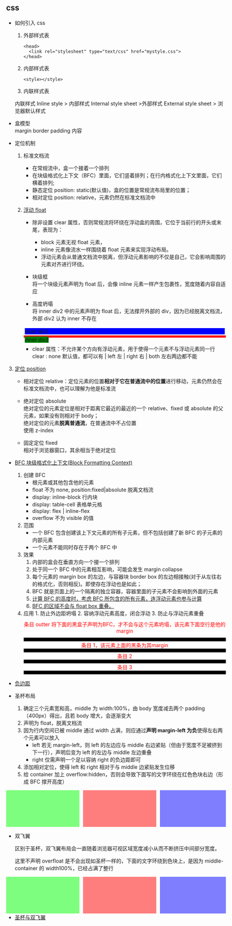 ## css

- 如何引入 css

  1. 外部样式表
     ```
     <head>
       <link rel="stylesheet" type="text/css" href="mystyle.css">
     </head>
     ```
  2. 内部样式表

     ```
     <style></style>
     ```

  3. 内联样式表

  内联样式 Inline style > 内部样式 Internal style sheet >外部样式 External style sheet > 浏览器默认样式

- 盒模型  
  margin border padding 内容
- 定位机制

  1.  标准文档流
      - 在常规流中，盒一个接着一个排列
      - 在块级格式化上下文（BFC）里面，它们竖着排列；在行内格式化上下文里面，它们横着排列;
      - 静态定位 position: static(默认值)，盒的位置是常规流布局里的位置；
      - 相对定位 position: relative，元素仍然在标准文档流中
  2.  [浮动 float](https://juejin.im/post/5a260c6d6fb9a0452a3c2c6a#heading-5)

      - 除非设置 clear 属性，否则常规流将环绕在浮动盒的周围，它位于当前行的开头或末尾，表现为：

        - block 元素无视 float 元素，
        - inline 元素像流水一样围绕着 float 元素来实现浮动布局。
        - 浮动元素会从普通文档流中脱离，但浮动元素影响的不仅是自己，它会影响周围的元素对齐进行环绕。

      - 块级框  
         将一个块级元素声明为 float 后，会像 inline 元素一样产生包裹性，宽度随着内容自适应

      - 高度坍塌  
         将 inner div2 中的元素声明为 float 后，无法撑开外部的 div，因为已经脱离文档流，外部 div2 认为 inner 不存在

      <div>
      <head>
      <style type="text/css">
      .div1{
      	border: 3px solid white;
      }
      .div1 div{
          background:blue;
      }
      .div2 {
      	border: 3px solid red;
      }
      .div2 div {
      	float: left;
          background:green;
      }
      </style>
      </head>
      <body>
          <div class="div1">
            <div>inner div1</div>
        </div>
        <div class="div2">
            <div>inner div2</div>
        </div>
        <div style="height:20px"></div>
      </body>
      </div>

      - clear 属性：不允许某个方向有浮动元素，用于使得一个元素不与浮动元素同一行  
        clear : none 默认值，都可以有 | left 左 | right 右 | both 左右两边都不能

3.  [定位 position](https://www.cnblogs.com/linghu-java/p/8964488.html)

    - 相对定位 relative：定位元素的位置**相对于它在普通流中的位置**进行移动，元素仍然会在标准文档流中，也可以理解为他是标准流

    - 绝对定位 absolute  
      绝对定位的元素定位是相对于距离它最近的最近的一个 relative、fixed 或 absolute 的父元素，如果没有则相对于 body；  
      绝对定位的元素**脱离普通流**，在普通流中不占位置  
      使用 z-index
    - 固定定位 fixed  
      相对于浏览器窗口，其余相当于绝对定位

- [BFC 块级格式化上下文(Block Formatting Context)](https://juejin.im/post/5a260c6d6fb9a0452a3c2c6a#heading-5)

  1. 创建 BFC
     - 根元素或其他包含他的元素
     - float 不为 none, position:fixed|absolute 脱离文档流
     - display: inline-block 行内块
     - display: table-cell 表格单元格
     - display: flex | inline-flex
     - overflow 不为 visible 的值
  2. 范围
     - 一个 BFC 包含创建该上下文元素的所有子元素，但不包括创建了新 BFC 的子元素的内部元素
     - 一个元素不能同时存在于两个 BFC 中
  3. 效果
     1. 内部的盒会在垂直方向一个接一个排列
     2. 处于同一个 BFC 中的元素相互影响，可能会发生 margin collapse
     3. 每个元素的 margin box 的左边，与容器块 border box 的左边相接触(对于从左往右的格式化，否则相反)。即使存在浮动也是如此；
     4. BFC 就是页面上的一个隔离的独立容器，容器里面的子元素不会影响到外面的元素
     5. [计算 BFC 的高度时，考虑 BFC 所包含的所有元素，连浮动元素也参与计算](https://juejin.im/post/59b73d5bf265da064618731d#heading-15)
     6. [BFC 的区域不会与 float box 重叠。](https://juejin.im/post/59b73d5bf265da064618731d#heading-17)
  4. 应用 1. 防止外边距坍塌 2. 容纳浮动元素高度，闭合浮动 3. 防止与浮动元素重叠
     <html>
     <head>
     <style>
     .containerBFC {
       background-color: black;
       overflow: hidden;
     }
     .innertiaomu {
       background-color: white;
       margin: 10px 0;
       text-align: center;
       color:red;
     }
     .outterTiaomu {
       background-color: white;
       margin: 10px 0;
       text-align: center;
       color:red;
     }
     </style>
     </head>
     <body>
       <p class="outterTiaomu">条目 outter 将下面的黑盒子声明为BFC，才不会与这个元素坍塌，该元素下面空行是他的margin</p>
     <div class="containerBFC">
       <p class="innertiaomu">条目 1，该元素上面的黑条为其margin</p>
       <p class="innertiaomu">条目 2</p>
       <p class="innertiaomu">条目 3</p>
     </div>
     </body>
     </html>

- [负边距](https://www.cnblogs.com/2050/archive/2012/08/13/2636467.html)
- 圣杯布局
  1. 确定三个元素宽和高，middle 为 width:100%，由 body 宽度减去两个 padding（400px）得出，且若 body 增大，会逐渐变大
  2. 声明为 float，脱离文档流
  3. 因为行内空间已被 middle 通过 width 占满，则应通过**声明 margin-left 为负**使得左右两个元素可以放入
     - left 若无 margin-left，则 left 的左边应与 middle 右边紧贴（但由于宽度不足被挤到下一行），声明后变为 left 的左边与 middle 左边重叠
     - right 仅需声明一个足以容纳 right 的负边距即可
  4. 添加相对定位，使得 left 和 right 相对于与 middle 边紧贴发生位移
  5. 给 container 加上 overflow:hidden，否则会导致下面写的文字环绕在红色色块右边（形成 BFC 撑开高度）

<html>
<head>
<style type="text/css">
body {
    min-width: 600px; /*两个padding和middle宽度*/
}
.container {
    padding-left: 210px;
    padding-right: 190px;
    overflow: hidden; /* 不加的话会因为float导致高度坍塌*/
}
.middle {
    float: left;
    width: 100%;
    height: 100px;
    background-color: rgba(255, 0, 0, .5);
}
.left {
    position: relative;
    left: -210px;
    float: left;
    width: 200px;
    height: 100px;
    margin-left: -100%;
    background-color: rgba(0, 255, 0, .5);
}
.right {
    position: relative;
    right: -190px;
    float: left;
    width: 180px;
    height: 100px;
    margin-left: -180px;
    background-color: rgba(0, 0, 255, .5);
}
</style>
</head>
<body>
<div class="container">
    <div class="middle"></div>
    <div class="left"></div>
    <div class="right"></div>
</div>
</body>
</html>

- 双飞翼

  区别于圣杯，双飞翼布局会一直随着浏览器可视区域宽度减小从而不断挤压中间部分宽度。

  这里不声明 overfloat 是不会出现如圣杯一样的，下面的文字环绕到色块上，是因为 middle-container 的 width100%，已经占满了整行

<html>
<head>
<style type="text/css">
.middle2 {
float: left;
width: 100%;
}
.inner {
height: 100px;
margin-left: 210px;
margin-right: 190px;
background-color: rgba(255, 0, 0, .5);
}
.left2 {
float: left;
width: 200px;
height: 100px;
margin-left: -100%;
background-color: rgba(0, 255, 0, .5);
}
.right2 {
float: left;
width: 180px;
height: 100px;
margin-left: -180px;
background-color: rgba(0, 0, 255, .5);
}
</style>
</head>
<body>
<div class="middle2">
<div class="inner"></div>
</div>
<div class="left2"></div>
<div class="right2"></div>
</body>
</html>

- [圣杯与双飞翼](https://juejin.im/post/5caf4043f265da039f0eff94)
